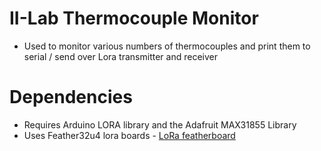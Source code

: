 # II-Lab Thermocouple Monitor
 - Used to monitor various numbers of thermocouples and print them to serial / send over Lora transmitter and receiver

# Dependencies
 - Requires Arduino LORA library and the Adafruit MAX31855 Library
 - Uses Feather32u4 lora boards - [LoRa featherboard](https://learn.adafruit.com/adafruit-feather-m0-radio-with-lora-radio-module/setup)
